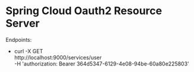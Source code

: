 # Spring Cloud Oauth2 Resource Server

Endpoints:

  - curl -X GET \
      http://localhost:9000/services/user \
      -H 'authorization: Bearer 364d5347-6129-4e08-94be-60a80e225803'
